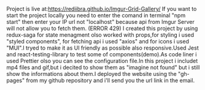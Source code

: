 Project is live at:https://rediibra.github.io/Imgur-Grid-Gallery/
If you want to start the project locally you need to enter the comand in terminal "npm start" then enter your IP url not "localhost" because api from Imgur Server will not allow you to fetch them. (ERROR 429)
I created this project by using redux-saga for state menagment olso worked with props,for styling i used "styled components", for fetching api i used "axios" and for icons i used "MUI".I tryed to make it as UI friendly as possible also responsive.Used Jest and react-testing-library to test some of components(demo).As code liner i used Prettier olso you can see the configuration file.In this project i includet mp4 files and gif,but i decited to show them as "imagine not found" but i still show the informations about them.I deployed the website using the "gh-pages" from my github repository and i'll send you the url link in the email.

